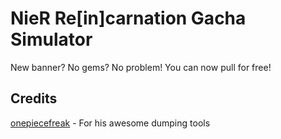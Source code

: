 # NieR Re[in]carnation Gacha Simulator

New banner? No gems? No problem! You can now pull for free!

## Credits
[onepiecefreak](https://github.com/NieR-Rein-Guide/nier-rein-apps) - For his awesome dumping tools
